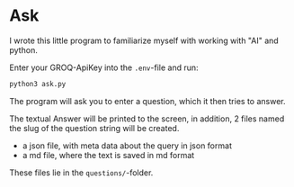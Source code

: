 # Ask

I wrote this little program to familiarize myself with working with "AI" and python.

Enter your GROQ-ApiKey into the `.env`-file and run:

```bash
python3 ask.py
```

The program will ask you to enter a question, which it then tries to answer.

The textual Answer will be printed to the screen, in addition, 2 files named the slug of the question string will be created.

- a json file, with meta data about the query in json format
- a md file, where the text is saved in md format

These files lie in the `questions/`-folder.
